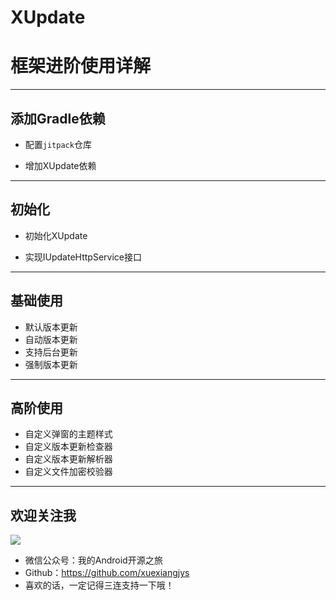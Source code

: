 # XUpdate

# 框架进阶使用详解

---

## 添加Gradle依赖

* 配置`jitpack`仓库

* 增加XUpdate依赖

---

## 初始化

* 初始化XUpdate

* 实现IUpdateHttpService接口

---

## 基础使用

* 默认版本更新
* 自动版本更新
* 支持后台更新
* 强制版本更新

---

## 高阶使用

* 自定义弹窗的主题样式
* 自定义版本更新检查器
* 自定义版本更新解析器
* 自定义文件加密校验器

---

## 欢迎关注我

![](https://ss.im5i.com/2021/06/14/6tqAU.png)

* 微信公众号：我的Android开源之旅
* Github：https://github.com/xuexiangjys
* 喜欢的话，一定记得三连支持一下哦！
